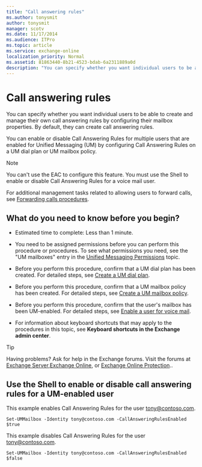 ```yaml
---
title: "Call answering rules"
ms.author: tonysmit
author: tonysmit
manager: scotv
ms.date: 11/17/2014
ms.audience: ITPro
ms.topic: article
ms.service: exchange-online
localization_priority: Normal
ms.assetid: 81863440-8b21-4523-bdab-6a2311889a0d
description: "You can specify whether you want individual users to be able to create and manage their own call answering rules by configuring their mailbox properties. By default, they can create call answering rules."
---
```


# Call answering rules

You can specify whether you want individual users to be able to create and manage their own call answering rules by configuring their mailbox properties. By default, they can create call answering rules.
  
You can enable or disable Call Answering Rules for multiple users that are enabled for Unified Messaging (UM) by configuring Call Answering Rules on a UM dial plan or UM mailbox policy. 
  
> [!NOTE]
> You can't use the EAC to configure this feature. You must use the Shell to enable or disable Call Answering Rules for a voice mail user. 
  
For additional management tasks related to allowing users to forward calls, see [Forwarding calls procedures](forwarding-calls-procedures.md).
  
## What do you need to know before you begin?

- Estimated time to complete: Less than 1 minute.
    
- You need to be assigned permissions before you can perform this procedure or procedures. To see what permissions you need, see the "UM mailboxes" entry in the [Unified Messaging Permissions](http://technet.microsoft.com/library/d326c3bc-8f33-434a-bf02-a83cc26a5498.aspx) topic. 
    
- Before you perform this procedure, confirm that a UM dial plan has been created. For detailed steps, see [Create a UM dial plan](../../voice-mail-unified-messaging/connect-voice-mail-system/create-um-dial-plan.md).
    
- Before you perform this procedure, confirm that a UM mailbox policy has been created. For detailed steps, see [Create a UM mailbox policy](../../voice-mail-unified-messaging/set-up-voice-mail/create-um-mailbox-policy.md).
    
- Before you perform this procedure, confirm that the user's mailbox has been UM-enabled. For detailed steps, see [Enable a user for voice mail](../../voice-mail-unified-messaging/set-up-voice-mail/enable-a-user-for-voice-mail.md).
    
- For information about keyboard shortcuts that may apply to the procedures in this topic, see **Keyboard shortcuts in the Exchange admin center**.
    
> [!TIP]
> Having problems? Ask for help in the Exchange forums. Visit the forums at [Exchange Server](https://go.microsoft.com/fwlink/p/?linkId=60612),[Exchange Online](https://go.microsoft.com/fwlink/p/?linkId=267542), or [Exchange Online Protection](https://go.microsoft.com/fwlink/p/?linkId=285351).. 
  
## Use the Shell to enable or disable call answering rules for a UM-enabled user

This example enables Call Answering Rules for the user tony@contoso.com. 
  
```
Set-UMMailbox -Identity tony@contoso.com -CallAnsweringRulesEnabled $true
```

This example disables Call Answering Rules for the user tony@contoso.com. 
  
```
Set-UMMailbox -Identity tony@contoso.com -CallAnsweringRulesEnabled $false
```


